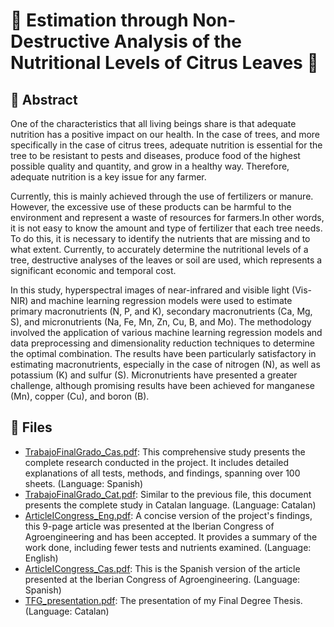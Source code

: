 <!DOCTYPE html>
<html>


<body>
  <h1>🌳 Estimation through Non-Destructive Analysis of the Nutritional Levels of Citrus Leaves 🍊</h1>

  <h2>📝 Abstract </h2>

  <p>One of the characteristics that all living beings share is that adequate nutrition has a positive impact on our
      health. In the case of trees, and more specifically in the case of citrus trees, adequate nutrition is essential
      for the tree to be resistant to pests and diseases, produce food of the highest possible quality and quantity,
      and grow in a healthy way. Therefore, adequate nutrition is a key issue for any farmer.</p>
      
  <p>Currently, this is mainly
      achieved through the use of fertilizers or manure. However, the excessive use of these products can be harmful to
      the environment and represent a waste of resources for farmers.In other words, it is not easy to know the amount
      and type of fertilizer that each tree needs. To do this, it is necessary to identify the nutrients that are
      missing and to what extent. Currently, to accurately determine the nutritional levels of a tree, destructive
      analyses of the leaves or soil are used, which represents a significant economic and temporal cost. </p>
      
  <p>In this study,
      hyperspectral images of near-infrared and visible light (Vis-NIR) and machine learning regression models were used
      to estimate primary macronutrients (N, P, and K), secondary macronutrients (Ca, Mg, S), and micronutrients (Na,
      Fe, Mn, Zn, Cu, B, and Mo). The methodology involved the application of various machine learning regression
      models and data preprocessing and dimensionality reduction techniques to determine the optimal combination. The
      results have been particularly satisfactory in estimating macronutrients, especially in the case of nitrogen (N),
      as well as potassium (K) and sulfur (S). Micronutrients have presented a greater challenge, although promising
      results have been achieved for manganese (Mn), copper (Cu), and boron (B).</p>

  <h2>📂 Files</h2>
  <ul>
    <li><a href="TrabajoFinalGrado_Cas.pdf">TrabajoFinalGrado_Cas.pdf</a>: This comprehensive study presents the complete
      research conducted in the project. It includes detailed explanations of all tests, methods, and findings, spanning
      over 100 sheets. (Language: Spanish)</li>
    <li><a href="TrabajoFinalGrado_Cat.pdf">TrabajoFinalGrado_Cat.pdf</a>: Similar to the previous file, this document
      presents the complete study in Catalan language. (Language: Catalan)</li>
    <li><a href="ArticleICongress_Eng.pdf">ArticleICongress_Eng.pdf</a>: A concise version of the project's findings,
      this 9-page article was presented at the Iberian Congress of Agroengineering and has been accepted. It provides a
      summary of the work done, including fewer tests and nutrients examined. (Language: English)</li>
    <li><a href="ArticleICongress_Cas.pdf">ArticleICongress_Cas.pdf</a>: This is the Spanish version of the article
      presented at the Iberian Congress of Agroengineering. (Language: Spanish)</li>
    <li><a href="TFG_presentation.pdf">TFG_presentation.pdf</a>: The presentation of my Final Degree Thesis. (Language: Catalan)</li>
  </ul>
</body>

</html>
